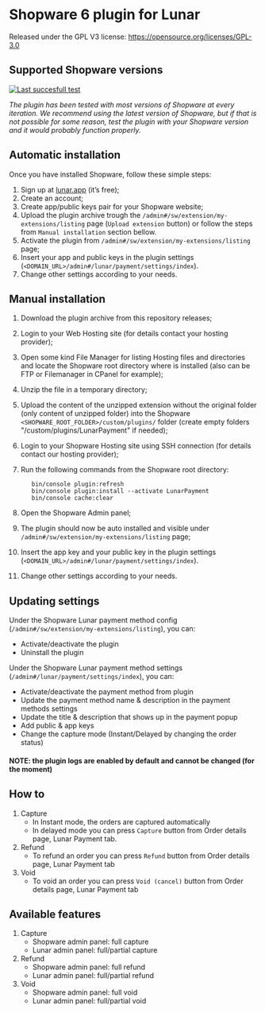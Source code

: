 # Shopware 6 plugin for Lunar

Released under the GPL V3 license: https://opensource.org/licenses/GPL-3.0

## Supported Shopware versions

[![Last succesfull test](https://log.derikon.ro/api/v1/log/read?tag=shopware6&view=svg&label=Shopware&key=ecommerce&background=F26322)](https://log.derikon.ro/api/v1/log/read?tag=shopware6&view=html)

*The plugin has been tested with most versions of Shopware at every iteration. We recommend using the latest version of Shopware, but if that is not possible for some reason, test the plugin with your Shopware version and it would probably function properly.*


## Automatic installation

Once you have installed Shopware, follow these simple steps:
  1. Sign up at [lunar.app](https://www.lunar.app) (it’s free);
  1. Create an account;
  1. Create app/public keys pair for your Shopware website;
  1. Upload the plugin archive trough the `/admin#/sw/extension/my-extensions/listing` page (`Upload extension` button) or follow the steps from `Manual installation` section bellow.
  1. Activate the plugin from `/admin#/sw/extension/my-extensions/listing` page;
  1. Insert your app and public keys in the plugin settings (`<DOMAIN_URL>/admin#/lunar/payment/settings/index`).
  1. Change other settings according to your needs.


## Manual installation

  1. Download the plugin archive from this repository releases;
  1. Login to your Web Hosting site (for details contact your hosting provider);
  1. Open some kind File Manager for listing Hosting files and directories and locate the Shopware root directory where is installed (also can be FTP or Filemanager in CPanel for example);
  1. Unzip the file in a temporary directory;
  1. Upload the content of the unzipped extension without the original folder (only content of unzipped folder) into the Shopware `<SHOPWARE_ROOT_FOLDER>/custom/plugins/` folder (create empty folders "/custom/plugins/LunarPayment" if needed);
  1. Login to your Shopware Hosting site using SSH connection (for details contact our hosting provider);
  1. Run the following commands from the Shopware root directory:

            bin/console plugin:refresh
            bin/console plugin:install --activate LunarPayment
            bin/console cache:clear

  1. Open the Shopware Admin panel;
  1. The plugin should now be auto installed and visible under `/admin#/sw/extension/my-extensions/listing` page;
  1. Insert the app key and your public key in the plugin settings (`<DOMAIN_URL>/admin#/lunar/payment/settings/index`).
  1. Change other settings according to your needs.


## Updating settings

Under the Shopware Lunar payment method config (`/admin#/sw/extension/my-extensions/listing`), you can:
  * Activate/deactivate the plugin
  * Uninstall the plugin

Under the Shopware Lunar payment method settings (`/admin#/lunar/payment/settings/index`), you can:
  * Activate/deactivate the payment method from plugin
  * Update the payment method name & description in the payment methods settings
  * Update the title & description that shows up in the payment popup
  * Add public & app keys
  * Change the capture mode (Instant/Delayed by changing the order status)

#### NOTE: the plugin logs are enabled by default and cannot be changed (for the moment)

 ## How to

  1. Capture
      * In Instant mode, the orders are captured automatically
      * In delayed mode you can press `Capture` button from Order details page, Lunar Payment tab.
  2. Refund
      * To refund an order you can press `Refund` button from Order details page, Lunar Payment tab
  3. Void
      * To void an order you can press `Void (cancel)` button from Order details page, Lunar Payment tab

  ## Available features

  1. Capture
      * Shopware admin panel: full capture
      * Lunar admin panel: full/partial capture
  2. Refund
      * Shopware admin panel: full refund
      * Lunar admin panel: full/partial refund
  3. Void
      * Shopware admin panel: full void
      * Lunar admin panel: full/partial void
